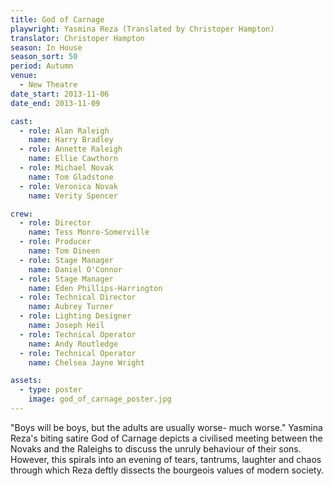```yaml
---
title: God of Carnage
playwright: Yasmina Reza (Translated by Christoper Hampton)
translator: Christoper Hampton
season: In House
season_sort: 50
period: Autumn
venue:
  - New Theatre
date_start: 2013-11-06
date_end: 2013-11-09

cast:
  - role: Alan Raleigh
    name: Harry Bradley
  - role: Annette Raleigh
    name: Ellie Cawthorn
  - role: Michael Novak
    name: Tom Gladstone
  - role: Veronica Novak
    name: Verity Spencer

crew:
  - role: Director
    name: Tess Monro-Somerville
  - role: Producer
    name: Tom Dineen
  - role: Stage Manager
    name: Daniel O'Connor
  - role: Stage Manager
    name: Eden Phillips-Harrington
  - role: Technical Director
    name: Aubrey Turner
  - role: Lighting Designer
    name: Joseph Heil
  - role: Technical Operator
    name: Andy Routledge
  - role: Technical Operator
    name: Chelsea Jayne Wright

assets:
  - type: poster
    image: god_of_carnage_poster.jpg
---
```


"Boys will be boys, but the adults are usually worse- much worse." Yasmina Reza's biting satire God of Carnage depicts a civilised meeting between the Novaks and the Raleighs to discuss the unruly behaviour of their sons. However, this spirals into an evening of tears, tantrums, laughter and chaos through which Reza deftly dissects the bourgeois values of modern society.
